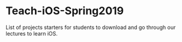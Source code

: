 # Teach-iOS-Spring2019
List of projects starters for students to download and go through our lectures to learn iOS.
